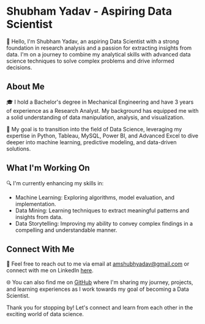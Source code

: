 # Shubham Yadav - Aspiring Data Scientist

👋 Hello, I'm Shubham Yadav, an aspiring Data Scientist with a strong foundation in research analysis and a passion for extracting insights from data. I'm on a journey to combine my analytical skills with advanced data science techniques to solve complex problems and drive informed decisions.

## About Me

🎓 I hold a Bachelor's degree in Mechanical Engineering and have 3 years of experience as a Research Analyst. My background has equipped me with a solid understanding of data manipulation, analysis, and visualization.

🚀 My goal is to transition into the field of Data Science, leveraging my expertise in Python, Tableau, MySQL, Power BI, and Advanced Excel to dive deeper into machine learning, predictive modeling, and data-driven solutions.

## What I'm Working On

🔍 I'm currently enhancing my skills in:
- Machine Learning: Exploring algorithms, model evaluation, and implementation.
- Data Mining: Learning techniques to extract meaningful patterns and insights from data.
- Data Storytelling: Improving my ability to convey complex findings in a compelling and understandable manner.

## Connect With Me

📧 Feel free to reach out to me via email at amshubhyadav@gmail.com or connect with me on LinkedIn [here](https://www.linkedin.com/in/amshubhyadav).

🌐 You can also find me on [GitHub](https://github.com/amshubhyadav) where I'm sharing my journey, projects, and learning experiences as I work towards my goal of becoming a Data Scientist.

Thank you for stopping by! Let's connect and learn from each other in the exciting world of data science.

